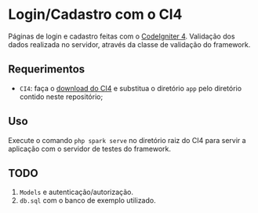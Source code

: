 # Login/Cadastro com o CI4
Páginas de login e cadastro feitas com o [CodeIgniter 4](https://codeigniter.com/user_guide/intro/index.html). Validação dos dados realizada no servidor, através da classe de validação do framework.
## Requerimentos
- `CI4`: faça o [download do CI4](https://codeigniter.com/download) e substitua o diretório `app` pelo diretório contido neste repositório;
## Uso
Execute o comando `php spark serve` no diretório raiz do CI4 para servir a aplicação com o servidor de testes do framework.
## TODO
1. `Models` e autenticação/autorização.
2. `db.sql` com o banco de exemplo utilizado.
